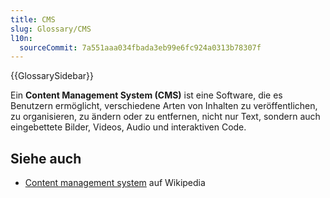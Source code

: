 ```yaml
---
title: CMS
slug: Glossary/CMS
l10n:
  sourceCommit: 7a551aaa034fbada3eb99e6fc924a0313b78307f
---
```


{{GlossarySidebar}}

Ein **Content Management System (CMS)** ist eine Software, die es Benutzern ermöglicht, verschiedene Arten von Inhalten zu veröffentlichen, zu organisieren, zu ändern oder zu entfernen, nicht nur Text, sondern auch eingebettete Bilder, Videos, Audio und interaktiven Code.

## Siehe auch

- [Content management system](https://en.wikipedia.org/wiki/Content_management_system) auf Wikipedia
